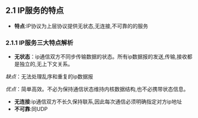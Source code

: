 ## 2.1 IP服务的特点

* **特点**:IP协议为上层协议提供无状态,无连接,不可靠的的服务

### 2.1.1 IP服务三大特点解析

* **无状态**：ip通信双方不同步传输数据的状态。所有ip数据报的发送,传输,接收都是独立的,无上下文关系。

*缺点*：无法处理乱序和重复的ip数据报

*优点*：简单高效。不必为保持通信状态维持内核数据结构,也不必携带状态信息。

* **无连接**:ip通信双方不长久保持联系,因此每次通信必须明确指定对方ip地址
* **不可靠**:同UDP
